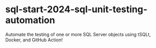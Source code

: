 # sql-start-2024-sql-unit-testing-automation
Automate the testing of one or more SQL Server objects using tSQLt, Docker, and GitHub Action!
